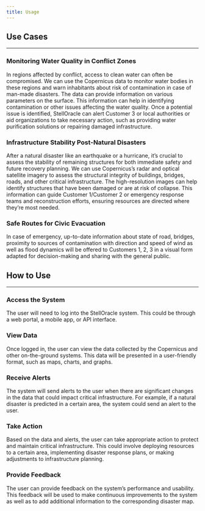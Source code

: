 ```yaml
---
title: Usage
---
```


## Use Cases

---

### Monitoring Water Quality in Conflict Zones

In regions affected by conflict, access to clean water can often be compromised. We can use the Copernicus data to monitor water bodies in these regions and warn inhabitants about risk of contamination in case of man-made disasters. The data can provide information on various parameters on the surface. This information can help in identifying contamination or other issues affecting the water quality. Once a potential issue is identified, StellOracle can alert Customer 3 or local authorities or aid organizations to take necessary action, such as providing water purification solutions or repairing damaged infrastructure.  


### Infrastructure Stability Post-Natural Disasters

After a natural disaster like an earthquake or a hurricane, it’s crucial to assess the stability of remaining structures for both immediate safety and future recovery planning. We can use Copernicus’s radar and optical satellite imagery to assess the structural integrity of buildings, bridges, roads, and other critical infrastructure. The high-resolution images can help identify structures that have been damaged or are at risk of collapse. This information can guide Customer 1/Customer 2 or emergency response teams and reconstruction efforts, ensuring resources are directed where they’re most needed.  

### Safe Routes for Civic Evacuation

In case of emergency, up-to-date information about state of road, bridges, proximity to sources of contamination with direction and speed of wind as well as flood dynamics will be offered to Customers 1, 2, 3 in a visual form adapted for decision-making and sharing with the general public.  

## How to Use

---

### Access the System

The user will need to log into the StellOracle system. This could be through a web portal, a mobile app, or API interface.

### View Data

Once logged in, the user can view the data collected by the Copernicus and other on-the-ground systems. This data will be presented in a user-friendly format, such as maps, charts, and graphs.

### Receive Alerts

The system will send alerts to the user when there are significant changes in the data that could impact critical infrastructure. For example, if a natural disaster is predicted in a certain area, the system could send an alert to the user.

### Take Action

Based on the data and alerts, the user can take appropriate action to protect and maintain critical infrastructure. This could involve deploying resources to a certain area, implementing disaster response plans, or making adjustments to infrastructure planning.

### Provide Feedback

The user can provide feedback on the system’s performance and usability. This feedback will be used to make continuous improvements to the system as well as to add additional information to the corresponding disaster map.
